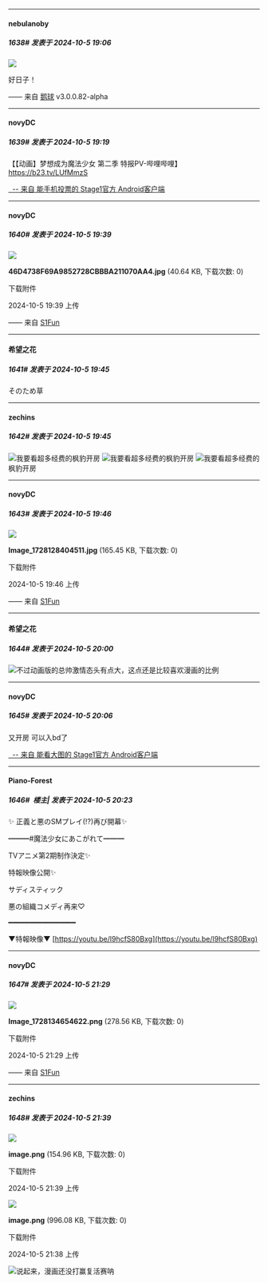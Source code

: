 ﻿
*****

####  nebulanoby  
##### 1638#       发表于 2024-10-5 19:06

<img src="https://p.sda1.dev/19/f667682e08661786ed5f4bdf90fdae02/image.jpg" referrerpolicy="no-referrer">

好日子！

—— 来自 [鹅球](https://www.pgyer.com/xfPejhuq) v3.0.0.82-alpha


*****

####  novyDC  
##### 1639#       发表于 2024-10-5 19:19

【【动画】梦想成为魔法少女 第二季 特报PV-哔哩哔哩】 https://b23.tv/LUfMmzS

[  -- 来自 能手机投票的 Stage1官方 Android客户端](https://www.coolapk.com/apk/140634)


*****

####  novyDC  
##### 1640#       发表于 2024-10-5 19:39

<img src="https://img.saraba1st.com/forum/202410/05/193918mi9w2fql8zm9hrm2.jpg" referrerpolicy="no-referrer">

<strong>46D4738F69A9852728CBBBA211070AA4.jpg</strong> (40.64 KB, 下载次数: 0)

下载附件

2024-10-5 19:39 上传

—— 来自 [S1Fun](https://s1fun.koalcat.com)


*****

####  希望之花  
##### 1641#       发表于 2024-10-5 19:45

そのため草

*****

####  zechins  
##### 1642#       发表于 2024-10-5 19:45

<img src="https://static.saraba1st.com/image/smiley/face2017/063.png" referrerpolicy="no-referrer">我要看超多经费的枫豹开房
<img src="https://static.saraba1st.com/image/smiley/face2017/063.png" referrerpolicy="no-referrer">我要看超多经费的枫豹开房
<img src="https://static.saraba1st.com/image/smiley/face2017/063.png" referrerpolicy="no-referrer">我要看超多经费的枫豹开房

*****

####  novyDC  
##### 1643#       发表于 2024-10-5 19:46

<img src="https://img.saraba1st.com/forum/202410/05/194650dn02ncgdd2zgcnyp.jpg" referrerpolicy="no-referrer">

<strong>Image_1728128404511.jpg</strong> (165.45 KB, 下载次数: 0)

下载附件

2024-10-5 19:46 上传

—— 来自 [S1Fun](https://s1fun.koalcat.com)


*****

####  希望之花  
##### 1644#       发表于 2024-10-5 20:00

<img src="https://static.saraba1st.com/image/smiley/face2017/037.png" referrerpolicy="no-referrer">不过动画版的总帅激情态头有点大，这点还是比较喜欢漫画的比例


*****

####  novyDC  
##### 1645#       发表于 2024-10-5 20:06

又开房 可以入bd了

[  -- 来自 能看大图的 Stage1官方 Android客户端](https://www.coolapk.com/apk/140634)


*****

####  Piano-Forest  
##### 1646#         楼主| 发表于 2024-10-5 20:23

✨ 正義と悪のSMプレイ(!?)再び開幕✨

━━━#魔法少女にあこがれて━━━

TVアニメ第2期制作決定✨

特報映像公開✨

サディスティック

悪の組織コメディ再来♡

━━━━━━━━━━━━━━━━

▼特報映像▼
[https://youtu.be/l9hcfS80Bxg](https://youtu.be/l9hcfS80Bxg)


*****

####  novyDC  
##### 1647#       发表于 2024-10-5 21:29

<img src="https://img.saraba1st.com/forum/202410/05/212929jm14yopk4opy9zkx.png" referrerpolicy="no-referrer">

<strong>Image_1728134654622.png</strong> (278.56 KB, 下载次数: 0)

下载附件

2024-10-5 21:29 上传

—— 来自 [S1Fun](https://s1fun.koalcat.com)


*****

####  zechins  
##### 1648#       发表于 2024-10-5 21:39

<img src="https://img.saraba1st.com/forum/202410/05/213913u9x4mc0c0qpc4m48.png" referrerpolicy="no-referrer">

<strong>image.png</strong> (154.96 KB, 下载次数: 0)

下载附件

2024-10-5 21:39 上传

<img src="https://img.saraba1st.com/forum/202410/05/213812m04zjqy3mv4nz46j.png" referrerpolicy="no-referrer">

<strong>image.png</strong> (996.08 KB, 下载次数: 0)

下载附件

2024-10-5 21:38 上传

<img src="https://static.saraba1st.com/image/smiley/face2017/068.png" referrerpolicy="no-referrer">说起来，漫画还没打赢复活赛呐

